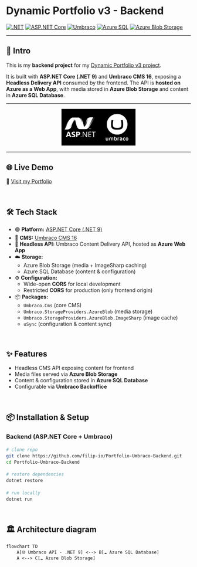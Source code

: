 ﻿# Dynamic Portfolio v3 - Backend

<!-- Badges -->
[![.NET](https://img.shields.io/badge/.NET-9.0-512BD4?logo=dotnet&logoColor=white)](https://dotnet.microsoft.com/)
[![ASP.NET Core](https://img.shields.io/badge/ASP.NET%20Core-9.0-5C2D91?logo=dotnet&logoColor=white)](https://learn.microsoft.com/en-us/aspnet/core)
[![Umbraco](https://img.shields.io/badge/Umbraco%20CMS-16-blue?logo=umbraco&logoColor=white)](https://umbraco.com/)
[![Azure SQL](https://img.shields.io/badge/Azure%20SQL-Database-0078D4?logo=microsoftazure&logoColor=white)](https://learn.microsoft.com/en-us/azure/azure-sql/)
[![Azure Blob Storage](https://img.shields.io/badge/Azure%20Blob-Storage-0078D4?logo=microsoftazure&logoColor=white)](https://learn.microsoft.com/en-us/azure/storage/blobs/storage-blobs-introduction)


---

## 📖 Intro  

This is my **backend project** for my [Dynamic Portfolio v3 project](https://github.com/filip-io/Portfolio-Umbraco-React). 

It is built with **ASP.NET Core (.NET 9)** and **Umbraco CMS 16**, exposing a **Headless Delivery API** consumed by the frontend. The API is **hosted on Azure as a Web App**, with media stored in **Azure Blob Storage** and content in **Azure SQL Database**.

---

<!-- Tech Stack Banner -->
<p align="center">
  <img src="/github_repo_assets/dotnet.webp" alt="Umbraco Logo" width="20%"><img src="/github_repo_assets/umbraco.webp" alt="Umbraco Logo" width="20%">
</p>

---


## ​🌐 Live Demo

🔗 [Visit my Portfolio](https://filip-io.github.io/Portfolio-Umbraco-React/)

&nbsp;


## 🛠️ Tech Stack  
 
- 🟣 **Platform:** [ASP.NET Core (.NET 9)](https://dotnet.microsoft.com/)  
- 🧩 **CMS:** [Umbraco CMS 16](https://umbraco.com/)  
- 🔑 **Headless API:** Umbraco Content Delivery API, hosted as **Azure Web App**
- ☁️ **Storage:**  
  - Azure Blob Storage (media + ImageSharp caching)  
  - Azure SQL Database (content & configuration)  
- ⚙️ **Configuration:**  
  - Wide-open **CORS** for local development  
  - Restricted **CORS** for production (only frontend origin)  
- 📦 **Packages:**  
  - `Umbraco.Cms` (core CMS)  
  - `Umbraco.StorageProviders.AzureBlob` (media storage)  
  - `Umbraco.StorageProviders.AzureBlob.ImageSharp` (image cache)  
  - `uSync` (configuration & content sync)  


&nbsp;

## ✨ Features  

- Headless CMS API exposing content for frontend  
- Media files served via **Azure Blob Storage**  
- Content & configuration stored in **Azure SQL Database**  
- Configurable via **Umbraco Backoffice**   


&nbsp;


## 📦 Installation & Setup  

### Backend (ASP.NET Core + Umbraco)
```bash
# clone repo
git clone https://github.com/filip-io/Portfolio-Umbraco-Backend.git
cd Portfolio-Umbraco-Backend

# restore dependencies
dotnet restore

# run locally
dotnet run
```

&nbsp;

## 🏛️ Architecture diagram

```mermaid
flowchart TD
    A[🌐 Umbraco API - .NET 9] <--> B[☁️ Azure SQL Database]
    A <--> C[☁️ Azure Blob Storage]

```